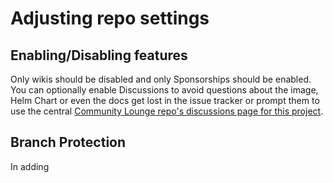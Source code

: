 # Adjusting repo settings

## Enabling/Disabling features

Only wikis should be disabled and only Sponsorships should be enabled. You can optionally enable Discussions to avoid questions about the image, Helm Chart or even the docs get lost in the issue tracker or prompt them to use the central [Community Lounge repo's discussions page for this project](https://github.com/code-server-boilerplates/community/discussions).

## Branch Protection

In adding
